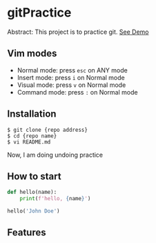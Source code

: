 # gitPractice

Abstract: This project is to practice git.
[See Demo](https://www.google.com/)

## Vim modes

- Normal mode: press `esc` on ANY mode
- Insert mode: press `i` on Normal mode
- Visual mode: press `v` on Normal mode
- Command mode: press `:` on Normal mode

## Installation

```shell
$ git clone {repo address}
$ cd {repo name}
$ vi README.md
```

Now, I am doing undoing practice

## How to start

```python
def hello(name):
    print(f'hello, {name}')

hello('John Doe')
```

## Features
